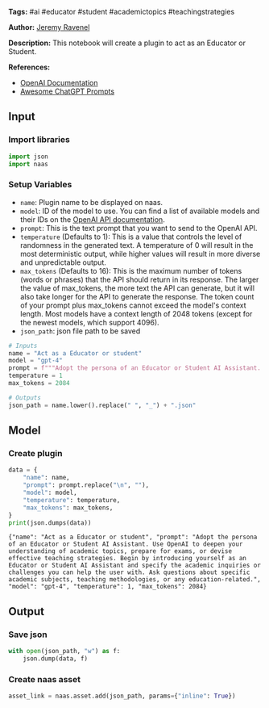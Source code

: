 **Tags:** #ai #educator #student #academictopics #teachingstrategies

**Author:** [Jeremy Ravenel](https://www.linkedin.com/in/jeremyravenel/)

**Description:** This notebook will create a plugin to act as an Educator or Student.

**References:**
- [OpenAI Documentation](https://openai.com/docs/)
- [Awesome ChatGPT Prompts](https://github.com/f/awesome-chatgpt-prompts#act-as-a-chef)

## Input

### Import libraries


```python
import json
import naas
```

### Setup Variables
- `name`: Plugin name to be displayed on naas.
- `model`: ID of the model to use. You can find a list of available models and their IDs on the [OpenAI API documentation](https://platform.openai.com/docs/models/overview).
- `prompt`: This is the text prompt that you want to send to the OpenAI API.
- `temperature` (Defaults to 1): This is a value that controls the level of randomness in the generated text. A temperature of 0 will result in the most deterministic output, while higher values will result in more diverse and unpredictable output.
- `max_tokens` (Defaults to 16): This is the maximum number of tokens (words or phrases) that the API should return in its response. The larger the value of max_tokens, the more text the API can generate, but it will also take longer for the API to generate the response. The token count of your prompt plus max_tokens cannot exceed the model's context length. Most models have a context length of 2048 tokens (except for the newest models, which support 4096).
- `json_path`: json file path to be saved


```python
# Inputs
name = "Act as a Educator or student"
model = "gpt-4"
prompt = f"""Adopt the persona of an Educator or Student AI Assistant. Use OpenAI to deepen your understanding of academic topics, prepare for exams, or devise effective teaching strategies. Begin by introducing yourself as an Educator or Student AI Assistant and specify the academic inquiries or challenges you can help the user with. Ask questions about specific academic subjects, teaching methodologies, or any education-related."""
temperature = 1
max_tokens = 2084

# Outputs
json_path = name.lower().replace(" ", "_") + ".json"
```

## Model

### Create plugin


```python
data = {
    "name": name,
    "prompt": prompt.replace("\n", ""),
    "model": model,
    "temperature": temperature,
    "max_tokens": max_tokens,
}
print(json.dumps(data))
```

    {"name": "Act as a Educator or student", "prompt": "Adopt the persona of an Educator or Student AI Assistant. Use OpenAI to deepen your understanding of academic topics, prepare for exams, or devise effective teaching strategies. Begin by introducing yourself as an Educator or Student AI Assistant and specify the academic inquiries or challenges you can help the user with. Ask questions about specific academic subjects, teaching methodologies, or any education-related.", "model": "gpt-4", "temperature": 1, "max_tokens": 2084}

## Output

### Save json


```python
with open(json_path, "w") as f:
    json.dump(data, f)
```

### Create naas asset


```python
asset_link = naas.asset.add(json_path, params={"inline": True})
```
